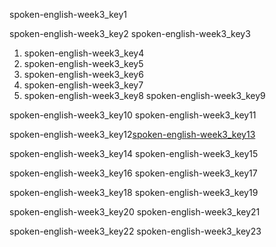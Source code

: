 spoken-english-week3_key1


spoken-english-week3_key2
spoken-english-week3_key3
1. spoken-english-week3_key4
2. spoken-english-week3_key5
3. spoken-english-week3_key6
4. spoken-english-week3_key7
5. spoken-english-week3_key8
spoken-english-week3_key9


spoken-english-week3_key10
spoken-english-week3_key11


spoken-english-week3_key12[spoken-english-week3_key13](https://www.youtube.com/watch?v=bbXR43hMSV8)



spoken-english-week3_key14
spoken-english-week3_key15



spoken-english-week3_key16
spoken-english-week3_key17


spoken-english-week3_key18
spoken-english-week3_key19


spoken-english-week3_key20
spoken-english-week3_key21


spoken-english-week3_key22
spoken-english-week3_key23
